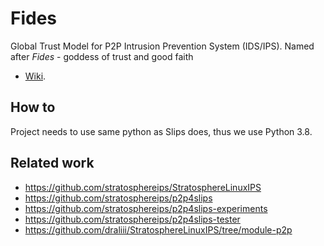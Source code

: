 # Fides

Global Trust Model for P2P Intrusion Prevention System (IDS/IPS). Named after *Fides* - goddess of trust and good faith
- [Wiki](https://en.wikipedia.org/wiki/Fides_(deity)).

## How to

Project needs to use same python as Slips does, thus we use Python 3.8.

## Related work

* https://github.com/stratosphereips/StratosphereLinuxIPS
* https://github.com/stratosphereips/p2p4slips
* https://github.com/stratosphereips/p2p4slips-experiments
* https://github.com/stratosphereips/p2p4slips-tester
* https://github.com/draliii/StratosphereLinuxIPS/tree/module-p2p
